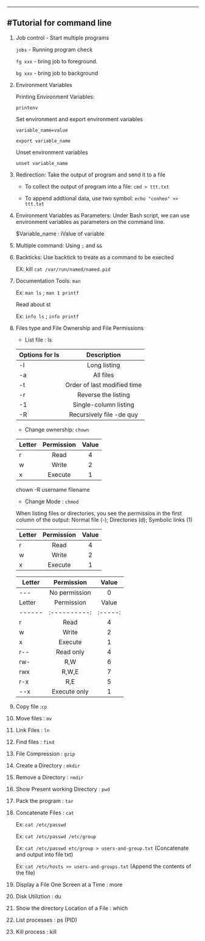 ----------------------------------------------------------------------------------------
#Tutorial for command line
----------------------------------------------------------------------------------------

1. Job control - Start multiple programs

   `jobs` - Running program check

   `fg xxx` - bring job to foreground.

   `bg xxx` - bring job to background

2. Environment Variables
   
   Printing Environment Variables:

   `printenv`
   
   Set environment and export environment variables

   `variable_name=value`

   `export variable_name`

   Unset environment variables 

   `unset variable_name`

3. Redirection: Take the output of program and send it to a file

   - To collect the output of program into a file: `cmd > ttt.txt`
   
   - To append addtional data, use two symbol: `echo "conheo" >> ttt.txt`

4. Environment Variables as Parameters: Under Bash script, we can use environment variables as parameters on the command line.

   $Variable_name : iValue of variable 

5. Multiple command: Using `;` and `&&`

6. Backticks: Use backtick to treate as a command to be execited

   EX: kill `cat /var/run/named/named.pid`

7. Documentation Tools: `man`
   
   Ex: `man ls` ; `man 1 printf`

   Read about st

   Ex: `info ls` ; `info printf`

8. Files type and File Ownership and File Permissions

   - List file : ls
   
   |  Options for ls | Description                 |
   | --------------- | :-------------------------: |
   |      -l         | Long listing                |
   |      -a         |  All files                  |
   |      -t         | Order of last modified time |
   |      -r         | Reverse the listing         |
   |      -1         | Single-column listing       |
   |      -R         | Recursively file -de quy    |

   - Change ownership: `chown`
   
   | Letter |  Permission  |  Value  |
   | ------ | :----------: | :-----: | 
   |   r    |   Read       |    4    |
   |   w    |   Write      |    2    |
   |   x    |   Execute    |    1    |
   chown -R username filename

   - Change Mode : `chmod`

   When listing files or directories, you see the permissios in the first column of the output: Normal file (-); Directories (d); Symbolic links (1)

   | Letter |  Permission  |  Value  |
   | ------ | :----------: | :-----: |
   |   r    |   Read       |    4    |
   |   w    |   Write      |    2    |
   |   x    |   Execute    |    1    |

   | Letter |  Permission  |  Value  |
   | ------ | :----------: | :-----: | 
   |  ---   | No permission|    0    |
   | Letter |  Permission  |  Value  |
   | ------ | :----------: | :-----: | 
   |   r    |   Read       |    4    |
   |   w    |   Write      |    2    |
   |   x    |   Execute    |    1    |
   |  r--   | Read only    |    4    |
   |  rw-   |  R,W         |    6    |
   |  rwx   |  R,W,E       |    7    |
   |  r-x   |  R,E         |    5    |
   |  --x   | Execute only |    1    |

9. Copy file :`cp`

10. Move files : `mv`

11. Link Files : `ln`

12. Find files : `find`

13. File Compression : `gzip`

14. Create a Directory : `mkdir`

15. Remove a Directory : `rmdir`

16. Show Present working Directory : `pwd`

17. Pack the program : `tar`

18. Concatenate Files : `cat`

    Ex: `cat /etc/passwd`

    Ex: `cat /etc/passwd /etc/group`

    Ex: `cat /etc/passwd etc/group > users-and-group.txt` (Concatenate and output into file txt)

    Ex: `cat /etc/hosts >> users-and-groups.txt` (Append the contents of the file)

19. Display a File One Screen at a Time : more

20. Disk Utiliztion : du

21. Show the directory Location of a File : which

22. List processes : ps (PID)

23. Kill process : kill



  

    
